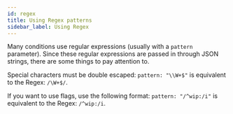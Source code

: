 ```yaml
---
id: regex
title: Using Regex patterns
sidebar_label: Using Regex
---
```


<!-- @format -->

Many conditions use regular expressions (usually with a `pattern` parameter).
Since these regular expressions are passed in through JSON strings, there are
some things to pay attention to.

Special characters must be double escaped: `pattern: "\\W+$"` is equivalent to the Regex: `/\W+$/`.

If you want to use flags, use the following format: `pattern: "/^wip:/i"` is equivalent to the Regex: `/^wip:/i`.
